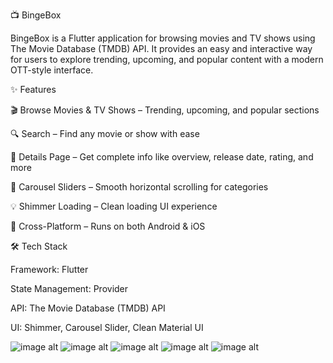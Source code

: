 📺 BingeBox

BingeBox is a Flutter application for browsing movies and TV shows using The Movie Database (TMDB) API.
It provides an easy and interactive way for users to explore trending, upcoming, and popular content with a modern OTT-style interface.

✨ Features

🎬 Browse Movies & TV Shows – Trending, upcoming, and popular sections

🔍 Search – Find any movie or show with ease

📖 Details Page – Get complete info like overview, release date, rating, and more

🎠 Carousel Sliders – Smooth horizontal scrolling for categories

💡 Shimmer Loading – Clean loading UI experience

📱 Cross-Platform – Runs on both Android & iOS

🛠️ Tech Stack

Framework: Flutter

State Management: Provider

API: The Movie Database (TMDB) API

UI: Shimmer, Carousel Slider, Clean Material UI

![image alt](https://github.com/arthurjose007/bingebox/blob/2e363fc9a0e9590862e1304aef008e5fc443bc32/images/screenshort/1.png)
![image alt](https://github.com/arthurjose007/bingebox/blob/main/images/screenshort/2.png)
![image alt](https://github.com/arthurjose007/bingebox/blob/main/images/screenshort/3.png)
![image alt](https://github.com/arthurjose007/bingebox/blob/main/images/screenshort/4.png)
![image alt](https://github.com/arthurjose007/bingebox/blob/main/images/screenshort/5.png)

